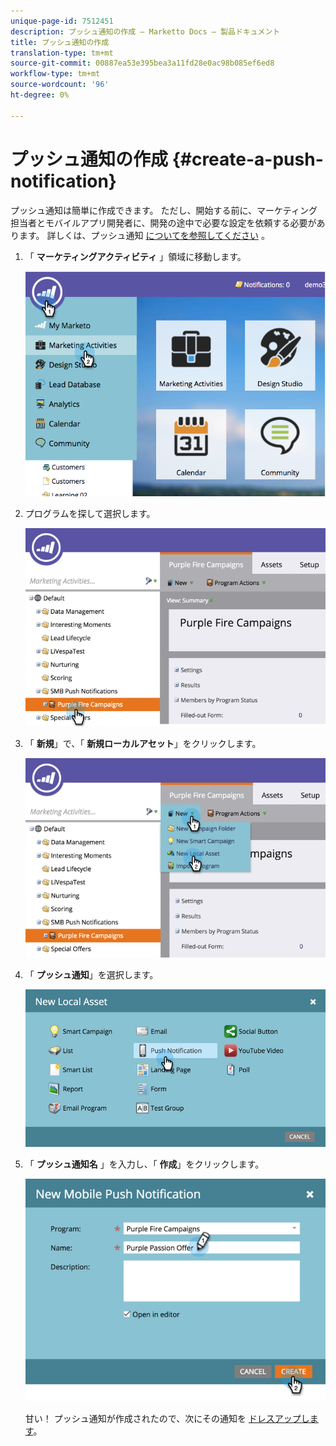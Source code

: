 ```yaml
---
unique-page-id: 7512451
description: プッシュ通知の作成 — Marketto Docs — 製品ドキュメント
title: プッシュ通知の作成
translation-type: tm+mt
source-git-commit: 00887ea53e395bea3a11fd28e0ac98b085ef6ed8
workflow-type: tm+mt
source-wordcount: '96'
ht-degree: 0%

---
```



# プッシュ通知の作成 {#create-a-push-notification}

プッシュ通知は簡単に作成できます。 ただし、開始する前に、マーケティング担当者とモバイルアプリ開発者に、開発の途中で必要な設定を依頼する必要があります。 詳しくは、プッシュ通知 [についてを参照してください](understanding-push-notifications.md) 。

1. 「 **マーケティングアクティビティ** 」領域に移動します。

   ![](assets/image2015-4-22-18-3a46-3a14.png)

1. プログラムを探して選択します。

   ![](assets/image2015-4-23-13-3a31-3a43.png)

1. 「 **新規**」で、「 **新規ローカルアセット**」をクリックします。

   ![](assets/image2015-4-23-13-3a33-3a20.png)

1. 「 **プッシュ通知**」を選択します。

   ![](assets/image2015-4-23-13-3a35-3a6.png)

1. 「 **プッシュ通知名** 」を入力し、「 **作成**」をクリックします。

   ![](assets/image2015-4-23-13-3a36-3a56.png)

   甘い！ プッシュ通知が作成されたので、次にその通知を [ドレスアップします](configure-mobile-push-notification.md)。

